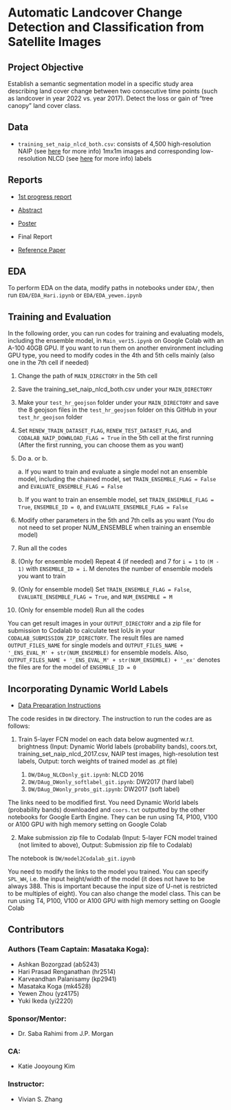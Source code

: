 # Automatic Landcover Change Detection and Classification from Satellite Images

## Project Objective

Establish a semantic segmentation model in a specific study area describing land cover change between two consecutive time points (such as landcover in year 2022 vs. year 2017). Detect the loss or gain of “tree canopy” land cover class.

## Data

* `training_set_naip_nlcd_both.csv`: consists of 4,500 high-resolution NAIP (see [here](pdfs/naip_info_sheet_2013.pdf) for more info) 1mx1m images and corresponding low-resolution NLCD (see [here](https://www.usgs.gov/centers/eros/science/national-land-cover-database) for more info) labels

## Reports

* [1st progress report](pdfs/1st_report.pdf)

* [Abstract](pdfs/Abstract.pdf)

* [Poster](pdfs/Poster.pdf)

* Final Report

* [Reference Paper](pdfs/reference_paper.pdf)

## EDA

To perform EDA on the data, modify paths in notebooks under `EDA/`, then run `EDA/EDA_Hari.ipynb` or `EDA/EDA_yewen.ipynb`


## Training and Evaluation

In the following order, you can run codes for training and evaluating models, including the ensemble model, in `Main_ver15.ipynb` on Google Colab with an A-100 40GB GPU. If you want to run them on another environment including GPU type, you need to modify codes in the 4th and 5th cells mainly (also one in the 7th cell if needed)

1. Change the path of `MAIN_DIRECTORY` in the 5th cell

2. Save the training_set_naip_nlcd_both.csv under your `MAIN_DIRECTORY`

3. Make your `test_hr_geojson` folder under your `MAIN_DIRECTORY` and save the 8 geojson files in the `test_hr_geojson` folder on this GitHub in your `test_hr_geojson` folder

4. Set `RENEW_TRAIN_DATASET_FLAG`, `RENEW_TEST_DATASET_FLAG`, and `CODALAB_NAIP_DOWNLOAD_FLAG = True` in the 5th cell at the first running (After the first running, you can choose them as you want)

5. Do a. or b.

    a. If you want to train and evaluate a single model not an ensemble model, including the chained model, set `TRAIN_ENSEMBLE_FLAG = False` and `EVALUATE_ENSEMBLE_FLAG = False`

    b. If you want to train an ensemble model, set `TRAIN_ENSEMBLE_FLAG = True`, `ENSEMBLE_ID = 0`, and `EVALUATE_ENSEMBLE_FLAG = False`

6. Modify other parameters in the 5th and 7th cells as you want (You do not need to set proper NUM_ENSEMBLE when training an ensemble model)

7. Run all the codes

8. (Only for ensemble model) Repeat 4 (if needed) and 7 for `i = 1` to `(M - 1)` with `ENSEMBLE_ID = i`. M denotes the number of ensemble models you want to train

9. (Only for ensemble model) Set `TRAIN_ENSEMBLE_FLAG = False`, `EVALUATE_ENSEMBLE_FLAG = True`, and `NUM_ENSEMBLE = M`

10. (Only for ensemble model) Run all the codes

You can get result images in your `OUTPUT_DIRECTORY` and a zip file for submission to Codalab to calculate test IoUs in your `CODALAB_SUBMISSION_ZIP_DIRECTORY`. The result files are named `OUTPUT_FILES_NAME` for single models and `OUTPUT_FILES_NAME + '_ENS_EVAL_M' + str(NUM_ENSEMBLE)` for ensemble models. Also, `OUTPUT_FILES_NAME + '_ENS_EVAL_M' + str(NUM_ENSEMBLE) + '_ex'` denotes the files are for the model of `ENSEMBLE_ID = 0`

## Incorporating Dynamic World Labels

* [Data Preparation Instructions](DW/instructions.md)

The code resides in `DW` directory. The instruction to run the codes are as follows: 

1. Train 5-layer FCN model on each data below augmented w.r.t. brightness (Input: Dynamic World labels (probability bands), coors.txt, training_set_naip_nlcd_2017.csv, NAIP test images, high-resolution test labels, Output: torch weights of trained model as .pt file)

    1. `DW/DAug_NLCDonly_git.ipynb`: NLCD 2016
    2. `DW/DAug_DWonly_softlabel_git.ipynb`: DW2017 (hard label)
    3. `DW/DAug_DWonly_probs_git.ipynb`: DW2017 (soft label)

The links need to be modified first. You need Dynamic World labels (probability bands) downloaded and `coors.txt` outputted by the other notebooks for Google Earth Engine. They can be run using T4, P100, V100 or A100 GPU with high memory setting on Google Colab

2. Make submission zip file to Codalab (Input: 5-layer FCN model trained (not limited to above), Output: Submission zip file to Codalab)

The notebook is `DW/model2Codalab_git.ipynb`

You need to modify the links to the model you trained. You can specify `SPL_WH`, i.e. the input height/width of the model (it does not have to be always 388. This is important because the input size of U-net is restricted to be multiples of eight). You can also change the model class. This can be run using T4, P100, V100 or A100 GPU with high memory setting on Google Colab

## Contributors

### Authors (Team Captain: Masataka Koga):
+ Ashkan Bozorgzad (ab5243)
+ Hari Prasad Renganathan (hr2514)
+ Karveandhan Palanisamy (kp2941)
+ Masataka Koga (mk4528)
+ Yewen Zhou (yz4175)
+ Yuki Ikeda (yi2220)

###  Sponsor/Mentor:
- Dr. Saba Rahimi from J.P. Morgan

###  CA:
- Katie Jooyoung Kim

###  Instructor:
- Vivian S. Zhang
